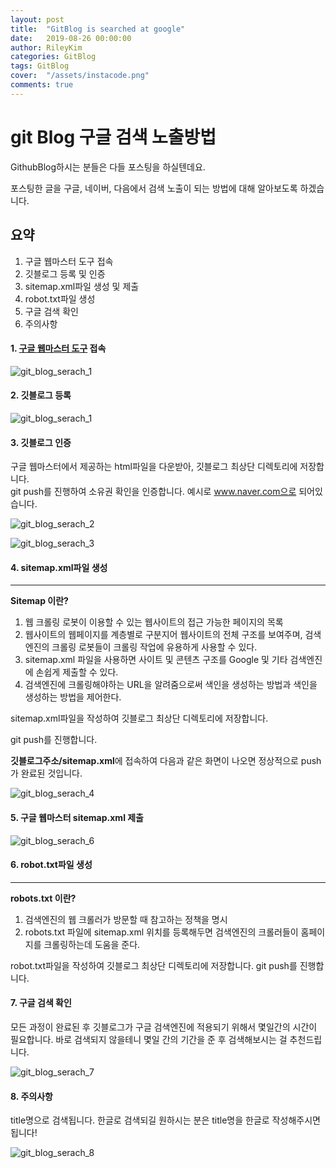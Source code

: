 ```yaml
---
layout: post
title:  "GitBlog is searched at google"
date:   2019-08-26 00:00:00
author: RileyKim
categories: GitBlog
tags: GitBlog
cover:  "/assets/instacode.png"
comments: true
---
```


# git Blog 구글 검색 노출방법



GithubBlog하시는 분들은 다들 포스팅을 하실텐데요. 

포스팅한 글을 구글, 네이버, 다음에서 검색 노출이 되는 방법에 대해 알아보도록 하겠습니다. 



## 요약

1. 구글 웹마스터 도구 접속
2. 깃블로그 등록 및 인증
3. sitemap.xml파일 생성 및 제출
4. robot.txt파일 생성
5. 구글 검색 확인
6. 주의사항



#### 1. [구글 웹마스터 도구](<https://search.google.com/search-console/about?hl=ko>) 접속

![git_blog_serach_1](https://user-images.githubusercontent.com/24997255/64095388-a1d08b00-cd99-11e9-95b9-9d6bf1321f14.PNG)



#### 2. 깃블로그 등록

![git_blog_serach_1](https://user-images.githubusercontent.com/24997255/64092896-6af67700-cd91-11e9-99c8-8f33bd8b2c35.PNG)



#### 3. 깃블로그 인증

구글 웹마스터에서 제공하는 html파일을 다운받아, 깃블로그 최상단 디렉토리에 저장합니다.  
git push를 진행하여 소유권 확인을 인증합니다. 예시로 www.naver.com으로 되어있습니다. 

![git_blog_serach_2](https://user-images.githubusercontent.com/24997255/64093453-5fa44b00-cd93-11e9-8c09-27dc414004be.PNG)



​![git_blog_serach_3](https://user-images.githubusercontent.com/24997255/64093772-94fd6880-cd94-11e9-91ee-ac7131cd02b3.PNG)



#### 4. sitemap.xml파일 생성

---------------------
**Sitemap 이란?**

1. 웹 크롤링 로봇이 이용할 수 있는 웹사이트의 접근 가능한 페이지의 목록
2. 웹사이트의 웹페이지를 계층별로 구분지어 웹사이트의 전체 구조를 보여주며, 검색엔진의 크롤링 로봇들이 크롤링 작업에 유용하게 사용할 수 있다.
3. sitemap.xml 파일을 사용하면 사이트 및 콘텐츠 구조를 Google 및 기타 검색엔진에 손쉽게 제출할 수 있다.
4. 검색엔진에 크롤링해야하는 URL을 알려줌으로써 색인을 생성하는 방법과 색인을 생성하는 방법을 제어한다.

   

sitemap.xml파일을 작성하여 깃블로그 최상단 디렉토리에 저장합니다.  

git push를 진행합니다. 


<script src="https://gist.github.com/RileyKim/05be5d258903781b83f42dd4e144ae68.js"></script>



**깃블로그주소/sitemap.xml**에 접속하여 다음과 같은 화면이 나오면 정상적으로 push가 완료된 것입니다.

![git_blog_serach_4](https://user-images.githubusercontent.com/24997255/64094281-291bff80-cd96-11e9-94c7-8bce95b52da2.PNG)



#### 5. 구글 웹마스터 sitemap.xml 제출

![git_blog_serach_6](https://user-images.githubusercontent.com/24997255/64095096-ced06e00-cd98-11e9-8b45-f75a4399d487.PNG)



#### 6. robot.txt파일 생성

-------------------------
**robots.txt 이란?**

1. 검색엔진의 웹 크롤러가 방문할 때 참고하는 정책을 명시
2. robots.txt 파일에 sitemap.xml 위치를 등록해두면 검색엔진의 크롤러들이 홈페이지를 크롤링하는데 도움을 준다.

   

robot.txt파일을 작성하여 깃블로그 최상단 디렉토리에 저장합니다. 
git push를 진행합니다. 


<script src="https://gist.github.com/RileyKim/aa649d8b3802c6f2b78767153fdb2455.js"></script>



#### 7. 구글 검색 확인

모든 과정이 완료된 후 깃블로그가 구글 검색엔진에 적용되기 위해서 몇일간의 시간이 필요합니다. 
바로 검색되지 않을테니 몇일 간의 기간을 준 후 검색해보시는 걸 추천드립니다. 

![git_blog_serach_7](https://user-images.githubusercontent.com/24997255/64095935-3e475d00-cd9b-11e9-8d16-b1933b86f413.PNG)



#### 8. 주의사항

title명으로 검색됩니다. 
한글로 검색되길 원하시는 분은 title명을 한글로 작성해주시면 됩니다!

![git_blog_serach_8](https://user-images.githubusercontent.com/24997255/64095992-620aa300-cd9b-11e9-9ea9-ce6896fbf30a.PNG)

